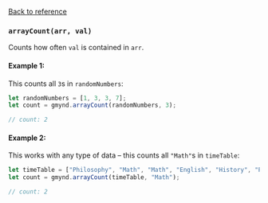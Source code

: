 [Back to reference](../README.md)

### `arrayCount(arr, val)`

Counts how often `val` is contained in `arr`.

#### Example 1:

This counts all `3`s in `randomNumbers`:

```javascript
let randomNumbers = [1, 3, 3, 7];
let count = gmynd.arrayCount(randomNumbers, 3);

// count: 2
```

#### Example 2:

This works with any type of data – this counts all `"Math"`s in `timeTable`:

```javascript
let timeTable = ["Philosophy", "Math", "Math", "English", "History", "Physics"];
let count = gmynd.arrayCount(timeTable, "Math");

// count: 2
```